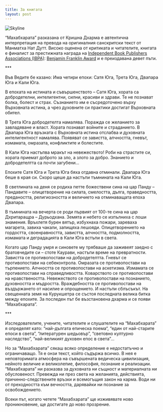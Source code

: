 ```yaml
---
title: За книгата
layout: post
---
```


![Skyline](/uploads/skyline.jpg)

“Махабхарата” разказана от Кришна Дхарма е автентична интерпретация на превода на оригиналния санскритски текст от Манматха Нат Дутт.
Високо оценена от критиката и читателите, книгата е финалист за престижната наградa на [Independent Book Publishers Associations (IBPA)](http://www.ibpa-online.org/): [Benjamin Franklin Award](http://ibpabenjaminfranklinawards.com/) и е преиздавана девет пъти.

\*\*\*

Във Ведите бе казанo:
Има четири епохи: Сатя Юга, Трета Юга, Двапара Юга и Кали Юга.

В епохата на истината и съвършенството – Сатя Югa, хората са добродетелни, интелигентни, силни, красиви и здрави. Те не познават болка, болест и страх. Съзнанието им е съсредоточено върху Върховната истина, a чрез духовните си практики достигат Върховната обител.

В Трета Юга добродетелта намалява. Поражда се желанието за завладяване и власт. Хората познават войните и страданието.
В Двапара Юга връзката с Върховната истина отслабва и духовната интелигентност намалява. Появяват се завистта, алчността, гневът, измамата, омразата, конфликтите и болестите.

В Кали Юга настъпва мракът на невежеството! Роби на страстите си, хората приемат доброто за зло, а злото за добро. Знанието и добродетелтта са почти загубени…

Епохите Сатя Юга и Трета Юга бяха отдавна отминали.
Двапара Юга беше в края си. Скоро щеше да настъпи тъмнината на Кали Юга.

В светлината на деня се родиха петте божествени сина на цар Панду – Пандавите  – олицетворение на силата, смелостта, дълга, праведността, предаността, религиозността и величието на отминаващата епоха Двапара.

В тъмнината на вечерта се роди първият от 100-те сина на цар Дхритаращра – Дурьодхана. Земята и небето се изпълниха с лоши знамения. Връхлетя бурен вятър, избухнаха пожари, зареваха магарета, завиха чакали, запищяха лешояди. Олицетворението на гордостта, своенравността, завистта, алчността, подмолността, измамата и деградацията в Кали Юга встъпи в света.

Когато цар Панду умря и синовете му трябваше да заживеят заедно с братовчедите си – стоте Каурави, настъпи време на превратности.
Завистта се противопостави на добродетелтта.
Гневът се противопостави на себеконтролa.
Омразата се противопостави на търпението.
Алчността се противопостави на аскетизмa.
Измамата се противопостави на справедливостта.
Коварството се противопостави на нравствеността.
Невежеството се противопостави на познанието, духовността и мъдростта.
Враждебността се противопостави на въздържането от насилие и опрощението.
И настъпи сблъсъкът.
На свещенната земя на Курукшетра се състоя последната велика битка между епохите. За последен път бе възстановена дхарма и се появи “Махабхарата”.

\*\*\*

Изследователите, учените, читателите и слушателите на “Махабхарата” я определят като: “най-дългата епическа поема“, “един от най-старите епоси в света”, “литературен шедьовър”, “световно културно наследство”, “най-великият духовен епос в света”…

Но за “Махабхарата” сякаш всяко определение е недостатъчно и ограничаващо. Тя e онзи текст, който съдържа всичко.
В нея е неповторимата атмосфера на съвършената ведическа цивилизация, нейното величие и великолепие, философия, познание и реализации. “Махабхарата” ни разказва за духовната ни същност и материалната ни обусловеност. Превежда ни през света на желанията, действията, причинно-следствените връзки и всемогъщия закон на карма. Води ни от преходността към вечността, дарявайки ни познание за освобождението.

Всеки път, когато четете “Махабхарата” ще изживявате ново проникновение, ще достигате до ново прозрение.